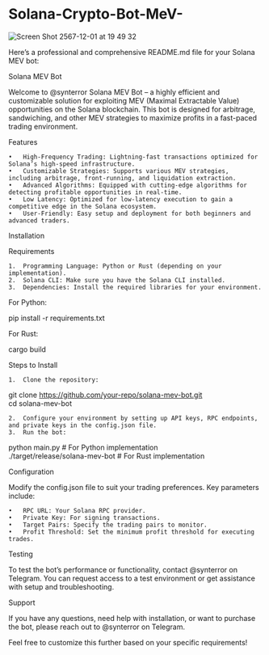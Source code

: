 # Solana-Crypto-Bot-MeV-

![Screen Shot 2567-12-01 at 19 49 32](https://github.com/user-attachments/assets/f7008697-e9e7-4442-b143-e257133f844d)

Here’s a professional and comprehensive README.md file for your Solana MEV bot:

Solana MEV Bot

Welcome to @synterror Solana MEV Bot – a highly efficient and customizable solution for exploiting MEV (Maximal Extractable Value) opportunities on the Solana blockchain. This bot is designed for arbitrage, sandwiching, and other MEV strategies to maximize profits in a fast-paced trading environment.

Features

	•	High-Frequency Trading: Lightning-fast transactions optimized for Solana’s high-speed infrastructure.
	•	Customizable Strategies: Supports various MEV strategies, including arbitrage, front-running, and liquidation extraction.
	•	Advanced Algorithms: Equipped with cutting-edge algorithms for detecting profitable opportunities in real-time.
	•	Low Latency: Optimized for low-latency execution to gain a competitive edge in the Solana ecosystem.
	•	User-Friendly: Easy setup and deployment for both beginners and advanced traders.

Installation

Requirements

	1.	Programming Language: Python or Rust (depending on your implementation).
	2.	Solana CLI: Make sure you have the Solana CLI installed.
	3.	Dependencies: Install the required libraries for your environment.

For Python:

pip install -r requirements.txt  

For Rust:

cargo build  

Steps to Install

	1.	Clone the repository:

git clone https://github.com/your-repo/solana-mev-bot.git  
cd solana-mev-bot  


	2.	Configure your environment by setting up API keys, RPC endpoints, and private keys in the config.json file.
	3.	Run the bot:

python main.py  # For Python implementation  
./target/release/solana-mev-bot  # For Rust implementation  



Configuration

Modify the config.json file to suit your trading preferences. Key parameters include:

	•	RPC URL: Your Solana RPC provider.
	•	Private Key: For signing transactions.
	•	Target Pairs: Specify the trading pairs to monitor.
	•	Profit Threshold: Set the minimum profit threshold for executing trades.

Testing

To test the bot’s performance or functionality, contact @synterror on Telegram. You can request access to a test environment or get assistance with setup and troubleshooting.

Support

If you have any questions, need help with installation, or want to purchase the bot, please reach out to @synterror on Telegram.



Feel free to customize this further based on your specific requirements!
